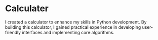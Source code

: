 # Calculater
I created a calculator to enhance my skills in Python development. By building this calculator, I gained practical experience in developing user-friendly interfaces and implementing core algorithms. 
